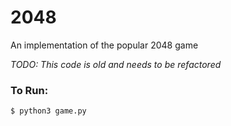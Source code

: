 # 2048
An implementation of the popular 2048 game

_TODO: This code is old and needs to be refactored_

### To Run:

```shell
$ python3 game.py
```
